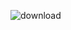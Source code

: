 ![download](https://user-images.githubusercontent.com/61268484/84500989-9ff8f980-ac40-11ea-87cd-1dd6b3ef67c5.png)


